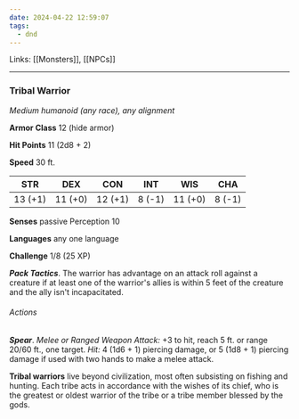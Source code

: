 ```yaml
---
date: 2024-04-22 12:59:07
tags:
  - dnd
---
```

Links: [[Monsters]], [[NPCs]]

---
### Tribal Warrior

*Medium humanoid (any race), any alignment*

**Armor Class** 12 (hide armor)

**Hit Points** 11 (2d8 + 2)

**Speed** 30 ft.

| STR     | DEX     | CON     | INT    | WIS     | CHA    |
|---------|---------|---------|--------|---------|--------|
| 13 (+1) | 11 (+0) | 12 (+1) | 8 (-1) | 11 (+0) | 8 (-1) |

**Senses** passive Perception 10

**Languages** any one language

**Challenge** 1/8 (25 XP)

***Pack Tactics***. The warrior has advantage on an attack roll against a creature if at least one of the warrior's allies is within 5 feet of the creature and the ally isn't incapacitated.

###### Actions

***Spear***. *Melee or Ranged Weapon Attack:* +3 to hit, reach 5 ft. or range 20/60 ft., one target. *Hit:* 4 (1d6 + 1) piercing damage, or 5 (1d8 + 1) piercing damage if used with two hands to make a melee attack.

**Tribal warriors** live beyond civilization, most often subsisting on fishing and hunting. Each tribe acts in accordance with the wishes of its chief, who is the greatest or oldest warrior of the tribe or a tribe member blessed by the gods.